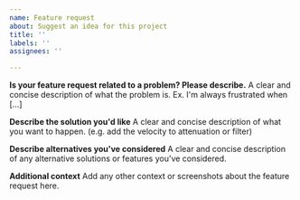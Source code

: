 ```yaml
---
name: Feature request
about: Suggest an idea for this project
title: ''
labels: ''
assignees: ''

---
```


**Is your feature request related to a problem? Please describe.**
A clear and concise description of what the problem is. Ex. I'm always frustrated when [...]

**Describe the solution you'd like**
A clear and concise description of what you want to happen. (e.g. add the  velocity to  attenuation or filter)

**Describe alternatives you've considered**
A clear and concise description of any alternative solutions or features you've considered.

**Additional context**
Add any other context or screenshots about the feature request here.
